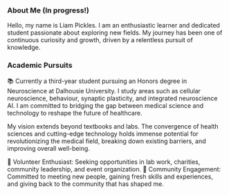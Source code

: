 ### About Me (In progress!)
Hello, my name is Liam Pickles. I am an enthusiastic learner and dedicated student passionate about exploring new fields. My journey has been one of continuous curiosity and growth, driven by a relentless pursuit of knowledge.

### Academic Pursuits
📚 Currently a third-year student pursuing an Honors degree in Neuroscience at Dalhousie University.
I study areas such as cellular neuroscience, behaviour, synaptic plasticity, and integrated neuroscience AI.
I am committed to bridging the gap between medical science and technology to reshape the future of healthcare.

My vision extends beyond textbooks and labs. The convergence of health sciences and cutting-edge technology holds immense potential for revolutionizing the medical field, breaking down existing barriers, and improving overall well-being.

🤝 Volunteer Enthusiast: Seeking opportunities in lab work, charities, community leadership, and event organization.
🤲 Community Engagement: Committed to meeting new people, gaining fresh skills and experiences, and giving back to the community that has shaped me.
